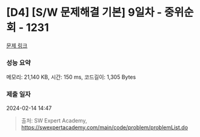 # [D4] [S/W 문제해결 기본] 9일차 - 중위순회 - 1231 

[문제 링크](https://swexpertacademy.com/main/code/problem/problemDetail.do?contestProbId=AV140YnqAIECFAYD) 

### 성능 요약

메모리: 21,140 KB, 시간: 150 ms, 코드길이: 1,305 Bytes

### 제출 일자

2024-02-14 14:47



> 출처: SW Expert Academy, https://swexpertacademy.com/main/code/problem/problemList.do